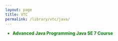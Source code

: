 ```yaml
---
layout: page
title: VTC
permalink: /library/vtc/java/
---
```


<ul>
<li style="color:green"><strong>Advanced Java Programming Java SE 7 Course</li>
</ul>
